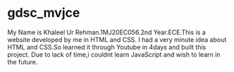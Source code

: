 # gdsc_mvjce
My Name is Khaleel Ur Rehman.1MJ20EC056.2nd Year.ECE.This is a website developed by me in HTML and CSS. I had a very minute idea about HTML and CSS.So learned it through Youtube in 4days and built this project. Due to lack of time,i couldnt learn JavaScript and wish to learn in the future.
